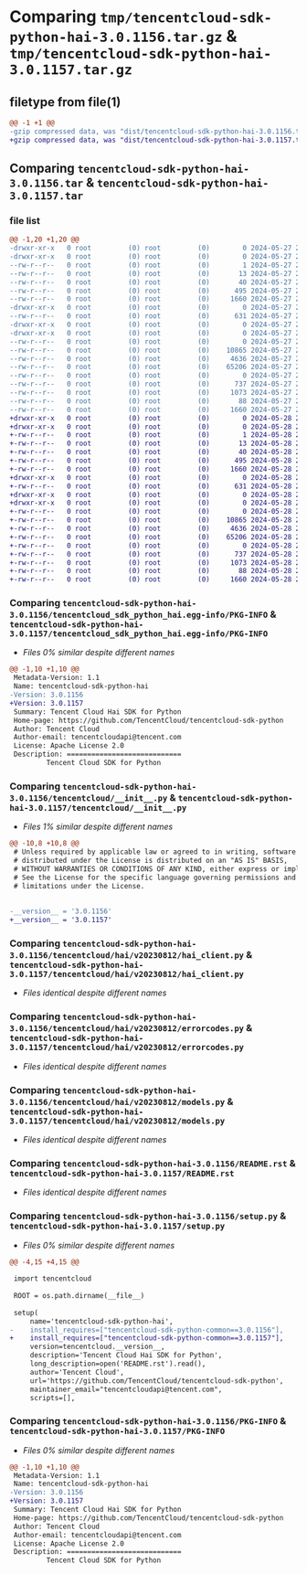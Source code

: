 # Comparing `tmp/tencentcloud-sdk-python-hai-3.0.1156.tar.gz` & `tmp/tencentcloud-sdk-python-hai-3.0.1157.tar.gz`

## filetype from file(1)

```diff
@@ -1 +1 @@
-gzip compressed data, was "dist/tencentcloud-sdk-python-hai-3.0.1156.tar", last modified: Mon May 27 20:54:54 2024, max compression
+gzip compressed data, was "dist/tencentcloud-sdk-python-hai-3.0.1157.tar", last modified: Tue May 28 20:50:53 2024, max compression
```

## Comparing `tencentcloud-sdk-python-hai-3.0.1156.tar` & `tencentcloud-sdk-python-hai-3.0.1157.tar`

### file list

```diff
@@ -1,20 +1,20 @@
-drwxr-xr-x   0 root         (0) root         (0)        0 2024-05-27 20:54:54.000000 tencentcloud-sdk-python-hai-3.0.1156/
-drwxr-xr-x   0 root         (0) root         (0)        0 2024-05-27 20:54:54.000000 tencentcloud-sdk-python-hai-3.0.1156/tencentcloud_sdk_python_hai.egg-info/
--rw-r--r--   0 root         (0) root         (0)        1 2024-05-27 20:54:54.000000 tencentcloud-sdk-python-hai-3.0.1156/tencentcloud_sdk_python_hai.egg-info/dependency_links.txt
--rw-r--r--   0 root         (0) root         (0)       13 2024-05-27 20:54:54.000000 tencentcloud-sdk-python-hai-3.0.1156/tencentcloud_sdk_python_hai.egg-info/top_level.txt
--rw-r--r--   0 root         (0) root         (0)       40 2024-05-27 20:54:54.000000 tencentcloud-sdk-python-hai-3.0.1156/tencentcloud_sdk_python_hai.egg-info/requires.txt
--rw-r--r--   0 root         (0) root         (0)      495 2024-05-27 20:54:54.000000 tencentcloud-sdk-python-hai-3.0.1156/tencentcloud_sdk_python_hai.egg-info/SOURCES.txt
--rw-r--r--   0 root         (0) root         (0)     1660 2024-05-27 20:54:54.000000 tencentcloud-sdk-python-hai-3.0.1156/tencentcloud_sdk_python_hai.egg-info/PKG-INFO
-drwxr-xr-x   0 root         (0) root         (0)        0 2024-05-27 20:54:54.000000 tencentcloud-sdk-python-hai-3.0.1156/tencentcloud/
--rw-r--r--   0 root         (0) root         (0)      631 2024-05-27 20:54:54.000000 tencentcloud-sdk-python-hai-3.0.1156/tencentcloud/__init__.py
-drwxr-xr-x   0 root         (0) root         (0)        0 2024-05-27 20:54:54.000000 tencentcloud-sdk-python-hai-3.0.1156/tencentcloud/hai/
-drwxr-xr-x   0 root         (0) root         (0)        0 2024-05-27 20:54:54.000000 tencentcloud-sdk-python-hai-3.0.1156/tencentcloud/hai/v20230812/
--rw-r--r--   0 root         (0) root         (0)        0 2024-05-27 20:54:54.000000 tencentcloud-sdk-python-hai-3.0.1156/tencentcloud/hai/v20230812/__init__.py
--rw-r--r--   0 root         (0) root         (0)    10865 2024-05-27 20:54:54.000000 tencentcloud-sdk-python-hai-3.0.1156/tencentcloud/hai/v20230812/hai_client.py
--rw-r--r--   0 root         (0) root         (0)     4636 2024-05-27 20:54:54.000000 tencentcloud-sdk-python-hai-3.0.1156/tencentcloud/hai/v20230812/errorcodes.py
--rw-r--r--   0 root         (0) root         (0)    65206 2024-05-27 20:54:54.000000 tencentcloud-sdk-python-hai-3.0.1156/tencentcloud/hai/v20230812/models.py
--rw-r--r--   0 root         (0) root         (0)        0 2024-05-27 20:54:54.000000 tencentcloud-sdk-python-hai-3.0.1156/tencentcloud/hai/__init__.py
--rw-r--r--   0 root         (0) root         (0)      737 2024-05-27 20:54:54.000000 tencentcloud-sdk-python-hai-3.0.1156/README.rst
--rw-r--r--   0 root         (0) root         (0)     1073 2024-05-27 20:54:54.000000 tencentcloud-sdk-python-hai-3.0.1156/setup.py
--rw-r--r--   0 root         (0) root         (0)       88 2024-05-27 20:54:54.000000 tencentcloud-sdk-python-hai-3.0.1156/setup.cfg
--rw-r--r--   0 root         (0) root         (0)     1660 2024-05-27 20:54:54.000000 tencentcloud-sdk-python-hai-3.0.1156/PKG-INFO
+drwxr-xr-x   0 root         (0) root         (0)        0 2024-05-28 20:50:53.000000 tencentcloud-sdk-python-hai-3.0.1157/
+drwxr-xr-x   0 root         (0) root         (0)        0 2024-05-28 20:50:53.000000 tencentcloud-sdk-python-hai-3.0.1157/tencentcloud_sdk_python_hai.egg-info/
+-rw-r--r--   0 root         (0) root         (0)        1 2024-05-28 20:50:53.000000 tencentcloud-sdk-python-hai-3.0.1157/tencentcloud_sdk_python_hai.egg-info/dependency_links.txt
+-rw-r--r--   0 root         (0) root         (0)       13 2024-05-28 20:50:53.000000 tencentcloud-sdk-python-hai-3.0.1157/tencentcloud_sdk_python_hai.egg-info/top_level.txt
+-rw-r--r--   0 root         (0) root         (0)       40 2024-05-28 20:50:53.000000 tencentcloud-sdk-python-hai-3.0.1157/tencentcloud_sdk_python_hai.egg-info/requires.txt
+-rw-r--r--   0 root         (0) root         (0)      495 2024-05-28 20:50:53.000000 tencentcloud-sdk-python-hai-3.0.1157/tencentcloud_sdk_python_hai.egg-info/SOURCES.txt
+-rw-r--r--   0 root         (0) root         (0)     1660 2024-05-28 20:50:53.000000 tencentcloud-sdk-python-hai-3.0.1157/tencentcloud_sdk_python_hai.egg-info/PKG-INFO
+drwxr-xr-x   0 root         (0) root         (0)        0 2024-05-28 20:50:53.000000 tencentcloud-sdk-python-hai-3.0.1157/tencentcloud/
+-rw-r--r--   0 root         (0) root         (0)      631 2024-05-28 20:50:53.000000 tencentcloud-sdk-python-hai-3.0.1157/tencentcloud/__init__.py
+drwxr-xr-x   0 root         (0) root         (0)        0 2024-05-28 20:50:53.000000 tencentcloud-sdk-python-hai-3.0.1157/tencentcloud/hai/
+drwxr-xr-x   0 root         (0) root         (0)        0 2024-05-28 20:50:53.000000 tencentcloud-sdk-python-hai-3.0.1157/tencentcloud/hai/v20230812/
+-rw-r--r--   0 root         (0) root         (0)        0 2024-05-28 20:50:53.000000 tencentcloud-sdk-python-hai-3.0.1157/tencentcloud/hai/v20230812/__init__.py
+-rw-r--r--   0 root         (0) root         (0)    10865 2024-05-28 20:50:53.000000 tencentcloud-sdk-python-hai-3.0.1157/tencentcloud/hai/v20230812/hai_client.py
+-rw-r--r--   0 root         (0) root         (0)     4636 2024-05-28 20:50:53.000000 tencentcloud-sdk-python-hai-3.0.1157/tencentcloud/hai/v20230812/errorcodes.py
+-rw-r--r--   0 root         (0) root         (0)    65206 2024-05-28 20:50:53.000000 tencentcloud-sdk-python-hai-3.0.1157/tencentcloud/hai/v20230812/models.py
+-rw-r--r--   0 root         (0) root         (0)        0 2024-05-28 20:50:53.000000 tencentcloud-sdk-python-hai-3.0.1157/tencentcloud/hai/__init__.py
+-rw-r--r--   0 root         (0) root         (0)      737 2024-05-28 20:50:53.000000 tencentcloud-sdk-python-hai-3.0.1157/README.rst
+-rw-r--r--   0 root         (0) root         (0)     1073 2024-05-28 20:50:53.000000 tencentcloud-sdk-python-hai-3.0.1157/setup.py
+-rw-r--r--   0 root         (0) root         (0)       88 2024-05-28 20:50:53.000000 tencentcloud-sdk-python-hai-3.0.1157/setup.cfg
+-rw-r--r--   0 root         (0) root         (0)     1660 2024-05-28 20:50:53.000000 tencentcloud-sdk-python-hai-3.0.1157/PKG-INFO
```

### Comparing `tencentcloud-sdk-python-hai-3.0.1156/tencentcloud_sdk_python_hai.egg-info/PKG-INFO` & `tencentcloud-sdk-python-hai-3.0.1157/tencentcloud_sdk_python_hai.egg-info/PKG-INFO`

 * *Files 0% similar despite different names*

```diff
@@ -1,10 +1,10 @@
 Metadata-Version: 1.1
 Name: tencentcloud-sdk-python-hai
-Version: 3.0.1156
+Version: 3.0.1157
 Summary: Tencent Cloud Hai SDK for Python
 Home-page: https://github.com/TencentCloud/tencentcloud-sdk-python
 Author: Tencent Cloud
 Author-email: tencentcloudapi@tencent.com
 License: Apache License 2.0
 Description: ============================
         Tencent Cloud SDK for Python
```

### Comparing `tencentcloud-sdk-python-hai-3.0.1156/tencentcloud/__init__.py` & `tencentcloud-sdk-python-hai-3.0.1157/tencentcloud/__init__.py`

 * *Files 1% similar despite different names*

```diff
@@ -10,8 +10,8 @@
 # Unless required by applicable law or agreed to in writing, software
 # distributed under the License is distributed on an "AS IS" BASIS,
 # WITHOUT WARRANTIES OR CONDITIONS OF ANY KIND, either express or implied.
 # See the License for the specific language governing permissions and
 # limitations under the License.
 
 
-__version__ = '3.0.1156'
+__version__ = '3.0.1157'
```

### Comparing `tencentcloud-sdk-python-hai-3.0.1156/tencentcloud/hai/v20230812/hai_client.py` & `tencentcloud-sdk-python-hai-3.0.1157/tencentcloud/hai/v20230812/hai_client.py`

 * *Files identical despite different names*

### Comparing `tencentcloud-sdk-python-hai-3.0.1156/tencentcloud/hai/v20230812/errorcodes.py` & `tencentcloud-sdk-python-hai-3.0.1157/tencentcloud/hai/v20230812/errorcodes.py`

 * *Files identical despite different names*

### Comparing `tencentcloud-sdk-python-hai-3.0.1156/tencentcloud/hai/v20230812/models.py` & `tencentcloud-sdk-python-hai-3.0.1157/tencentcloud/hai/v20230812/models.py`

 * *Files identical despite different names*

### Comparing `tencentcloud-sdk-python-hai-3.0.1156/README.rst` & `tencentcloud-sdk-python-hai-3.0.1157/README.rst`

 * *Files identical despite different names*

### Comparing `tencentcloud-sdk-python-hai-3.0.1156/setup.py` & `tencentcloud-sdk-python-hai-3.0.1157/setup.py`

 * *Files 0% similar despite different names*

```diff
@@ -4,15 +4,15 @@
 
 import tencentcloud
 
 ROOT = os.path.dirname(__file__)
 
 setup(
     name='tencentcloud-sdk-python-hai',
-    install_requires=["tencentcloud-sdk-python-common==3.0.1156"],
+    install_requires=["tencentcloud-sdk-python-common==3.0.1157"],
     version=tencentcloud.__version__,
     description='Tencent Cloud Hai SDK for Python',
     long_description=open('README.rst').read(),
     author='Tencent Cloud',
     url='https://github.com/TencentCloud/tencentcloud-sdk-python',
     maintainer_email="tencentcloudapi@tencent.com",
     scripts=[],
```

### Comparing `tencentcloud-sdk-python-hai-3.0.1156/PKG-INFO` & `tencentcloud-sdk-python-hai-3.0.1157/PKG-INFO`

 * *Files 0% similar despite different names*

```diff
@@ -1,10 +1,10 @@
 Metadata-Version: 1.1
 Name: tencentcloud-sdk-python-hai
-Version: 3.0.1156
+Version: 3.0.1157
 Summary: Tencent Cloud Hai SDK for Python
 Home-page: https://github.com/TencentCloud/tencentcloud-sdk-python
 Author: Tencent Cloud
 Author-email: tencentcloudapi@tencent.com
 License: Apache License 2.0
 Description: ============================
         Tencent Cloud SDK for Python
```

